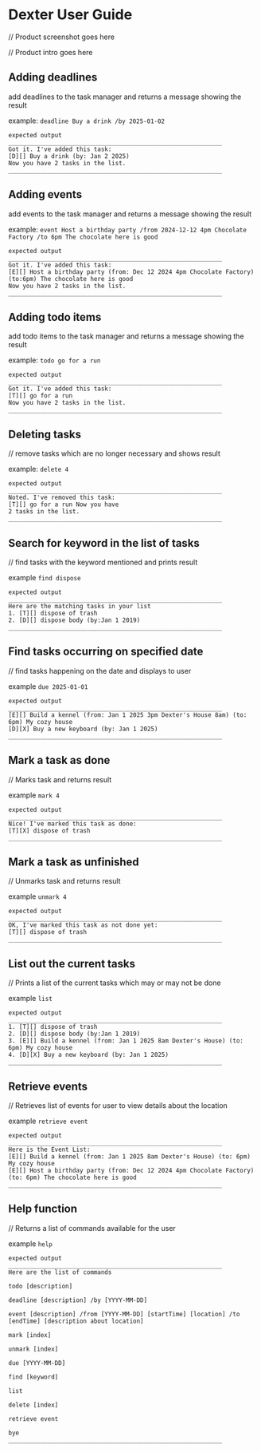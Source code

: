 # Dexter User Guide

// Product screenshot goes here

// Product intro goes here

## Adding deadlines

add deadlines to the task manager and returns a message showing the result

example: `deadline Buy a drink /by 2025-01-02`

```
expected output
____________________________________________________________
Got it. I've added this task:
[D][] Buy a drink (by: Jan 2 2025)
Now you have 2 tasks in the list.
____________________________________________________________
```

## Adding events

add events to the task manager and returns a message showing the result

example: `event Host a birthday party /from 2024-12-12 4pm Chocolate Factory /to 6pm The chocolate here is good`

```
expected output
____________________________________________________________
Got it. I've added this task:
[E][] Host a birthday party (from: Dec 12 2024 4pm Chocolate Factory) (to:6pm) The chocolate here is good
Now you have 2 tasks in the list.
____________________________________________________________
```

## Adding todo items

add todo items to the task manager and returns a message showing the result

example: `todo go for a run`

```
expected output
____________________________________________________________
Got it. I've added this task:
[T][] go for a run
Now you have 2 tasks in the list.
____________________________________________________________
```

## Deleting tasks

// remove tasks which are no longer necessary and shows result

example: `delete 4`

```
expected output
____________________________________________________________
Noted. I've removed this task:
[T][] go for a run Now you have 
2 tasks in the list.
____________________________________________________________
```


## Search for keyword in the list of tasks

// find tasks with the keyword mentioned and prints result

example `find dispose`

```
expected output
____________________________________________________________
Here are the matching tasks in your list
1. [T][] dispose of trash
2. [D][] dispose body (by:Jan 1 2019) 
____________________________________________________________
```

## Find tasks occurring on specified date

// find tasks happening on the date and displays to user

example `due 2025-01-01`

```
expected output
____________________________________________________________
[E][] Build a kennel (from: Jan 1 2025 3pm Dexter's House 8am) (to: 6pm) My cozy house
[D][X] Buy a new keyboard (by: Jan 1 2025)
____________________________________________________________
```

## Mark a task as done

// Marks task and returns result

example `mark 4`

```
expected output
____________________________________________________________
Nice! I've marked this task as done:
[T][X] dispose of trash
____________________________________________________________
```

## Mark a task as unfinished

// Unmarks task and returns result

example `unmark 4`

```
expected output
____________________________________________________________
OK, I've marked this task as not done yet:
[T][] dispose of trash
____________________________________________________________
```


## List out the current tasks

// Prints a list of the current tasks which may or may not be done

example `list`

```
expected output
____________________________________________________________
1. [T][] dispose of trash
2. [D][] dispose body (by:Jan 1 2019) 
3. [E][] Build a kennel (from: Jan 1 2025 8am Dexter's House) (to: 6pm) My cozy house
4. [D][X] Buy a new keyboard (by: Jan 1 2025)
____________________________________________________________
```


## Retrieve events 

// Retrieves list of events for user to view details about the location

example `retrieve event`

```
expected output
____________________________________________________________
Here is the Event List:
[E][] Build a kennel (from: Jan 1 2025 8am Dexter's House) (to: 6pm) My cozy house
[E][] Host a birthday party (from: Dec 12 2024 4pm Chocolate Factory) (to: 6pm) The chocolate here is good
____________________________________________________________
```

## Help function

// Returns a list of commands available for the user 

example `help`

```
expected output
____________________________________________________________
Here are the list of commands

todo [description]

deadline [description] /by [YYYY-MM-DD]

event [description] /from [YYYY-MM-DD] [startTime] [location] /to [endTime] [description about location]

mark [index] 

unmark [index]

due [YYYY-MM-DD]

find [keyword]

list

delete [index]

retrieve event 

bye
____________________________________________________________
```
